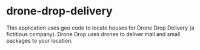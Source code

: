 # drone-drop-delivery
This application uses geo code to locate houses for Drone Drop Delivery (a fictitious company). Drone Drop uses drones to deliver mail and small packages to your location.
